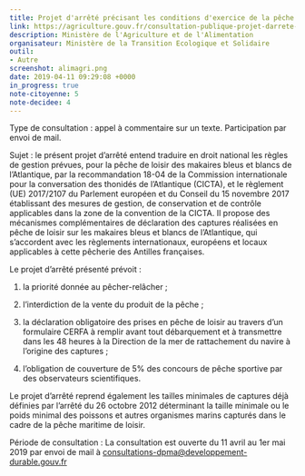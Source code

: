 ```yaml
---
title: Projet d'arrêté précisant les conditions d'exercice de la pêche de loisir du Makaire Bleu et Blanc d'Atlantique
link: https://agriculture.gouv.fr/consultation-publique-projet-darrete-encadrant-la-peche-de-loisir-des-makaires-bleus-et-blancs-de
description: Ministère de l'Agriculture et de l'Alimentation
organisateur: Ministère de la Transition Ecologique et Solidaire
outil:
- Autre
screenshot: alimagri.png
date: 2019-04-11 09:29:08 +0000
in_progress: true
note-citoyenne: 5
note-decidee: 4
---
```


Type de consultation : appel à commentaire sur un texte.
Participation par envoi de mail.

Sujet : le présent projet d’arrêté entend traduire en droit national les règles de gestion prévues, pour la pêche de loisir des makaires bleus et blancs de l’Atlantique, par la recommandation 18-04 de la Commission internationale pour la conversation des thonidés de l’Atlantique (CICTA), et le règlement (UE) 2017/2107 du Parlement européen et du Conseil du 15 novembre 2017 établissant des mesures de gestion, de conservation et de contrôle applicables dans la zone de la convention de la CICTA.
Il propose des mécanismes complémentaires de déclaration des captures réalisées en pêche de loisir sur les makaires bleus et blancs de l’Atlantique, qui s’accordent avec les règlements internationaux, européens et locaux applicables à cette pêcherie des Antilles françaises.

Le projet d’arrêté présenté prévoit :

1. la priorité donnée au pêcher-relâcher ;

2. l’interdiction de la vente du produit de la pêche ;

3. la déclaration obligatoire des prises en pêche de loisir au travers d’un formulaire CERFA à remplir avant tout débarquement et à transmettre dans les 48 heures à la Direction de la mer de rattachement du navire à l’origine des captures ;

4. l’obligation de couverture de 5% des concours de pêche sportive par des observateurs scientifiques.

Le projet d’arrêté reprend également les tailles minimales de captures déjà définies par l’arrêté du 26 octobre 2012 déterminant la taille minimale ou le poids minimal des poissons et autres organismes marins capturés dans le cadre de la pêche maritime de loisir.

Période de consultation : La consultation est ouverte du 11 avril au 1er mai 2019 par envoi de mail à consultations-dpma@developpement-durable.gouv.fr
